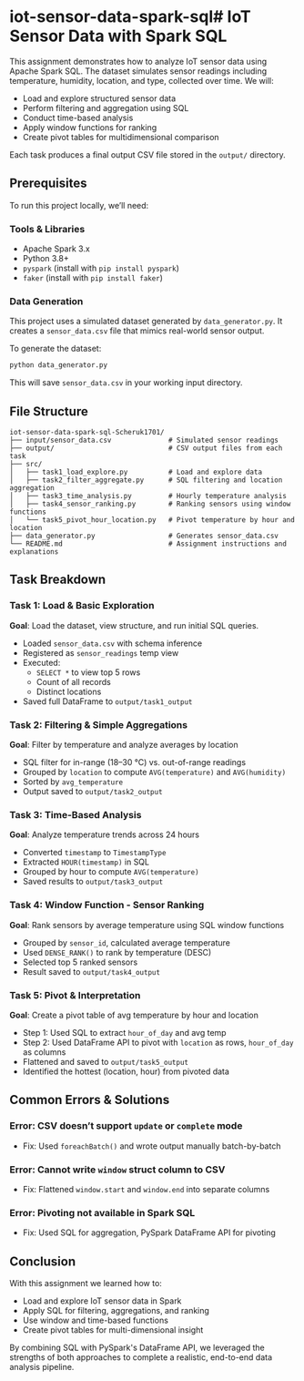 # iot-sensor-data-spark-sql# IoT Sensor Data with Spark SQL

This assignment demonstrates how to analyze IoT sensor data using Apache Spark SQL. The dataset simulates sensor readings including temperature, humidity, location, and type, collected over time. We will:

- Load and explore structured sensor data
- Perform filtering and aggregation using SQL
- Conduct time-based analysis
- Apply window functions for ranking
- Create pivot tables for multidimensional comparison

Each task produces a final output CSV file stored in the `output/` directory.

## Prerequisites

To run this project locally, we’ll need:

### Tools & Libraries

- Apache Spark 3.x
- Python 3.8+
- `pyspark` (install with `pip install pyspark`)
- `faker` (install with `pip install faker`)

### Data Generation

This project uses a simulated dataset generated by `data_generator.py`. It creates a `sensor_data.csv` file that mimics real-world sensor output.

To generate the dataset:

```bash
python data_generator.py
```

This will save `sensor_data.csv` in your working input directory.

## File Structure

```
iot-sensor-data-spark-sql-Scheruk1701/
├── input/sensor_data.csv              # Simulated sensor readings
├── output/                            # CSV output files from each task
├── src/
│   ├── task1_load_explore.py          # Load and explore data
│   ├── task2_filter_aggregate.py      # SQL filtering and location aggregation
│   ├── task3_time_analysis.py         # Hourly temperature analysis
│   ├── task4_sensor_ranking.py        # Ranking sensors using window functions
│   └── task5_pivot_hour_location.py   # Pivot temperature by hour and location
├── data_generator.py                  # Generates sensor_data.csv
└── README.md                          # Assignment instructions and explanations
```

## Task Breakdown

### Task 1: Load & Basic Exploration

**Goal**: Load the dataset, view structure, and run initial SQL queries.

- Loaded `sensor_data.csv` with schema inference
- Registered as `sensor_readings` temp view
- Executed:
  - `SELECT *` to view top 5 rows
  - Count of all records
  - Distinct locations
- Saved full DataFrame to `output/task1_output`

### Task 2: Filtering & Simple Aggregations

**Goal**: Filter by temperature and analyze averages by location

- SQL filter for in-range (18–30 °C) vs. out-of-range readings
- Grouped by `location` to compute `AVG(temperature)` and `AVG(humidity)`
- Sorted by `avg_temperature`
- Output saved to `output/task2_output`

### Task 3: Time-Based Analysis

**Goal**: Analyze temperature trends across 24 hours

- Converted `timestamp` to `TimestampType`
- Extracted `HOUR(timestamp)` in SQL
- Grouped by hour to compute `AVG(temperature)`
- Saved results to `output/task3_output`

### Task 4: Window Function - Sensor Ranking

**Goal**: Rank sensors by average temperature using SQL window functions

- Grouped by `sensor_id`, calculated average temperature
- Used `DENSE_RANK()` to rank by temperature (DESC)
- Selected top 5 ranked sensors
- Result saved to `output/task4_output`

### Task 5: Pivot & Interpretation

**Goal**: Create a pivot table of avg temperature by hour and location

- Step 1: Used SQL to extract `hour_of_day` and avg temp
- Step 2: Used DataFrame API to pivot with `location` as rows, `hour_of_day` as columns
- Flattened and saved to `output/task5_output`
- Identified the hottest (location, hour) from pivoted data

## Common Errors & Solutions

### Error: CSV doesn’t support `update` or `complete` mode

- Fix: Used `foreachBatch()` and wrote output manually batch-by-batch

### Error: Cannot write `window` struct column to CSV

- Fix: Flattened `window.start` and `window.end` into separate columns

### Error: Pivoting not available in Spark SQL

- Fix: Used SQL for aggregation, PySpark DataFrame API for pivoting

## Conclusion

With this assignment we learned how to:

- Load and explore IoT sensor data in Spark
- Apply SQL for filtering, aggregations, and ranking
- Use window and time-based functions
- Create pivot tables for multi-dimensional insight

By combining SQL with PySpark's DataFrame API, we leveraged the strengths of both approaches to complete a realistic, end-to-end data analysis pipeline.